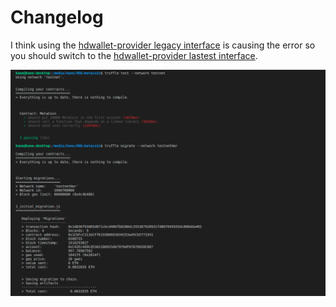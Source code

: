 # Changelog

I think using the [hdwallet-provider legacy interface](https://github.com/trufflesuite/truffle/tree/develop/packages/hdwallet-provider#using-the-legacy-interface-deprecated) is causing the error so you should switch to the [hdwallet-provider lastest interface](https://github.com/trufflesuite/truffle/tree/develop/packages/hdwallet-provider#general-usage).

![alt](./screenshot.png?raw=true)
